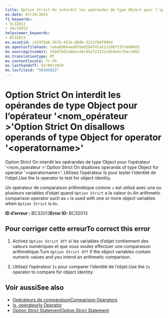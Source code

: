 ```yaml
---
title: Option Strict On interdit les opérandes de type Object pour l’opérateur '<operatorname>'
ms.date: 07/20/2015
f1_keywords:
- bc32013
- vbc32013
helpviewer_keywords:
- BC32013
ms.assetid: cd197da8-2676-453b-884b-3231fb6f909d
ms.openlocfilehash: 7a6a6964aed878e0264f47a513106f237c660683
ms.sourcegitcommit: 558d78d2a68acd4c95ef23231c8b4e4c7bac3902
ms.translationtype: MT
ms.contentlocale: fr-FR
ms.lasthandoff: 04/09/2019
ms.locfileid: "59345922"
---
```

# <a name="option-strict-on-disallows-operands-of-type-object-for-operator-operatorname"></a><span data-ttu-id="2e323-102">Option Strict On interdit les opérandes de type Object pour l’opérateur '\<nom_opérateur >'</span><span class="sxs-lookup"><span data-stu-id="2e323-102">Option Strict On disallows operands of type Object for operator '\<operatorname>'</span></span>
<span data-ttu-id="2e323-103">Option Strict On interdit les opérandes de type Object pour l’opérateur '\<nom_opérateur >'.</span><span class="sxs-lookup"><span data-stu-id="2e323-103">Option Strict On disallows operands of type Object for operator '\<operatorname>'.</span></span> <span data-ttu-id="2e323-104">Utilisez l’opérateur Is pour tester l’identité de l’objet.</span><span class="sxs-lookup"><span data-stu-id="2e323-104">Use the Is operator to test for object identity.</span></span>  
  
 <span data-ttu-id="2e323-105">Un opérateur de comparaison arithmétique comme `=` est utilisé avec une ou plusieurs variables d’objet quand `Option Strict` a la valeur `On`.</span><span class="sxs-lookup"><span data-stu-id="2e323-105">An arithmetic comparison operator such as `=` is used with one or more object variables when `Option Strict` is `On`.</span></span>  
  
 <span data-ttu-id="2e323-106">**ID d’erreur :** BC32013</span><span class="sxs-lookup"><span data-stu-id="2e323-106">**Error ID:** BC32013</span></span>  
  
## <a name="to-correct-this-error"></a><span data-ttu-id="2e323-107">Pour corriger cette erreur</span><span class="sxs-lookup"><span data-stu-id="2e323-107">To correct this error</span></span>  
  
1. <span data-ttu-id="2e323-108">Activez `Option Strict Off` si les variables d’objet contiennent des valeurs numériques et que vous voulez effectuer une comparaison arithmétique.</span><span class="sxs-lookup"><span data-stu-id="2e323-108">Turn `Option Strict Off` if the object variables contain numeric values and you intend an arithmetic comparison.</span></span>  
  
2. <span data-ttu-id="2e323-109">Utilisez l’opérateur `Is` pour comparer l’identité de l’objet.</span><span class="sxs-lookup"><span data-stu-id="2e323-109">Use the `Is` operator to compare for object identity.</span></span>  
  
## <a name="see-also"></a><span data-ttu-id="2e323-110">Voir aussi</span><span class="sxs-lookup"><span data-stu-id="2e323-110">See also</span></span>

- [<span data-ttu-id="2e323-111">Opérateurs de comparaison</span><span class="sxs-lookup"><span data-stu-id="2e323-111">Comparison Operators</span></span>](../../visual-basic/language-reference/operators/comparison-operators.md)
- [<span data-ttu-id="2e323-112">Is, opérateur</span><span class="sxs-lookup"><span data-stu-id="2e323-112">Is Operator</span></span>](../../visual-basic/language-reference/operators/is-operator.md)
- [<span data-ttu-id="2e323-113">Option Strict Statement</span><span class="sxs-lookup"><span data-stu-id="2e323-113">Option Strict Statement</span></span>](../../visual-basic/language-reference/statements/option-strict-statement.md)
